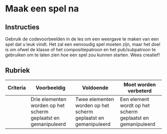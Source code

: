 # Maak een spel na

## Instructies

Gebruik de codevoorbeelden in de les om een weergave te maken van een spel dat u leuk vindt. Het zal een eenvoudig spel moeten zijn, maar het doel is om ofwel de klasse of het compositiepatroon en het pub/subpatroon te gebruiken om te laten zien hoe een spel zou kunnen starten. Wees creatief!

## Rubriek

| Criteria | Voorbeeldig                                               | Voldoende                                              | Moet worden verbeterd                                   |
| -------- | ------------------------------------------------------- | ----------------------------------------------------- | --------------------------------------------------- |
|          | Drie elementen worden op het scherm geplaatst en gemanipuleerd | Twee elementen worden op het scherm geplaatst en gemanipuleerd | Een element wordt op het scherm geplaatst en gemanipuleerd |